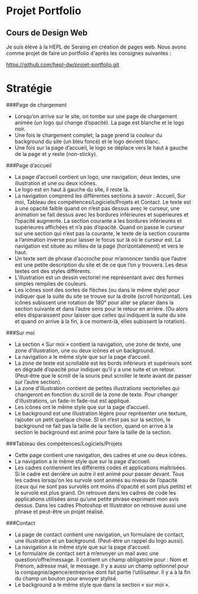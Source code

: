 # Projet Portfolio

## Cours de Design Web

Je suis élève à la HEPL de Seraing en création de pages web. Nous avons comme projet de faire un portfolio d'après les consignes suivantes : 

https://github.com/hepl-dw/projet-portfolio.git

# Stratégie

###Page de chargement
- Lorsqu’on arrive sur le site, on tombe sur une page de chargement animée (un logo qui change d’opacité). La page est blanche et le logo noir.
- Une fois le chargement complet, la page prend la couleur du background du site (un bleu foncé) et le logo devient blanc. 
- Une fois sur la page d’accueil, le logo se déplace vers le haut à gauche de la page et y reste (non-sticky).

###Page d’accueil
- La page d’accueil contient un logo, une navigation, deux textes, une illustration et une ou deux icônes.
- Le logo est en haut à gauche du site, il reste là.
- La navigation comprend les différentes sections à savoir : Accueil, Sur moi, Tableau des compétences/Logiciels/Projets et Contact. Le texte est à une opacité faible quand on n’est pas dessus avec le curseur, une animation se fait dessus avec les bordures inférieures et supérieures et l’opacité augmente. La section courante a les bordures inférieures et supérieures affichées et n’a pas d’opacité. Quand on passe le curseur sur une section qui n’est pas la courante, le texte de la section courante a l’animation inverse pour laisser le focus sur là où le curseur est. La navigation est située au milieu de la page (horizontalement) et vers le haut.
- Un texte sert de phrase d’accroche pour m’annoncer tandis que l’autre est une petite description du site et de ce que l’on y trouvera. Les deux textes ont des styles différents.
- L’illustration est un dessin vectoriel me représentant avec des formes simples remplies de couleurs.
- Les icônes sont des sortes de flèches (ou dans le même style) pour indiquer que la suite du site se trouve sur la droite (scroll horizontal). Les icônes subissent une rotation de 180° pour aller se placer dans la section suivante et dans l’autre sens pour le retour en arrière. (Ou alors elles disparaissent pour laisser que celles qui indiquent la suite du site et quand on arrive à la fin, à ce moment-là, elles subissent la rotation).

###Sur moi
- La section « Sur moi » contient la navigation, une zone de texte, une zone d’illustration, une ou deux icônes et un background.
- La navigation a le même style que sur la page d’accueil.
- La zone de texte est scrollable est les bords inférieurs et supérieurs sont en dégradé d’opacité pour indiquer qu’il y a une suite et un retour. (Peut-être que le scroll de la souris peut scroller le texte avant de passer sur l’autre section).
- La zone d’illustration contient de petites illustrations vectorielles qui changeront en fonction du scroll de la zone de texte. Pour changer d’illustrations, un fade-in fade-out est appliqué.
- Les icônes ont le même style que sur la page d’accueil.
- Le background est une illustration légère pour représenter une texture, rajouter un petit quelque chose. SI on n’est pas sur la section, le background ne fait pas la taille de la section, quand on arrive à la section le background est animé pour faire la taille de la section.

###Tableau des compétences/Logiciels/Projets
- Cette page contient une navigation, des cadres et une ou deux icônes.
- La navigation a le même style que sur la page d’accueil.
- Les cadres contiennent les différents codes et applications maîtrisées. Si le cadre est derrière un autre il est animé pour passer devant. Tous les cadres lorsqu'on les survole sont animés au niveau de l’opacité (ceux qui ne sont pas survolés ont moins d'opacité et sont plus petits) et le survolé est plus grand. On retrouve dans les cadres de code les applications utilisées ainsi qu’une petite phrase exprimant mon avis dessus. Dans les cadres Photoshop et Illustrator on retrouve aussi une phrase et peut-être un projet réalisé.

###Contact
- La page de contact contient une navigation, un formulaire de contact, une illustration et un background. (Peut-être un rappel du logo aussi).
- La navigation a le même style que sur la page d’accueil.
- Le formulaire de contact sert à m’envoyer un mail avec une question/offre/message. Il contient un champ obligatoire pour : Nom et Prénom, adresse mail, le message. Il y a aussi un champ optionnel pour la compagnie/agence/entreprise dont fait partie l’utilisateur. Il y a à la fin du champ un bouton pour envoyer stylisé.
- Le background a le même style que dans la section « sur moi ».